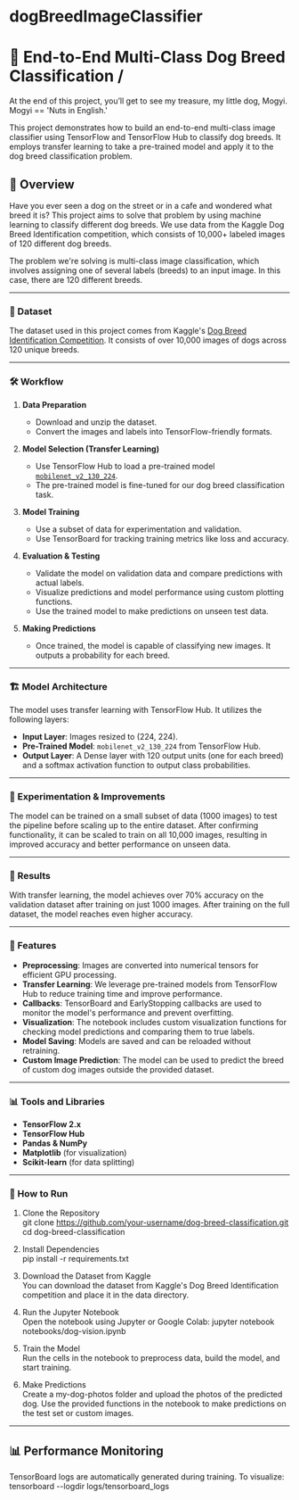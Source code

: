 # dogBreedImageClassifier

# 🐶 End-to-End Multi-Class Dog Breed Classification / 

At the end of this project, you’ll get to see my treasure, my little dog, Mogyi. Mogyi == 'Nuts in English.'

This project demonstrates how to build an end-to-end multi-class image classifier using TensorFlow and TensorFlow Hub to classify dog breeds. It employs transfer learning to take a pre-trained model and apply it to the dog breed classification problem.

## 📖 Overview

Have you ever seen a dog on the street or in a cafe and wondered what breed it is? This project aims to solve that problem by using machine learning to classify different dog breeds. We use data from the Kaggle Dog Breed Identification competition, which consists of 10,000+ labeled images of 120 different dog breeds.

The problem we're solving is multi-class image classification, which involves assigning one of several labels (breeds) to an input image. In this case, there are 120 different breeds. 

---

### 📂 Dataset
The dataset used in this project comes from Kaggle's [Dog Breed Identification Competition](https://www.kaggle.com/competitions/dog-breed-identification/data). It consists of over 10,000 images of dogs across 120 unique breeds.

---

### 🛠 Workflow

1. **Data Preparation**
   - Download and unzip the dataset.
   - Convert the images and labels into TensorFlow-friendly formats.

2. **Model Selection (Transfer Learning)**
   - Use TensorFlow Hub to load a pre-trained model [`mobilenet_v2_130_224`](https://www.kaggle.com/models/google/mobilenet-v2/tensorFlow2/130-224-classification/1?tfhub-redirect=true).
   - The pre-trained model is fine-tuned for our dog breed classification task.

3. **Model Training**
   - Use a subset of data for experimentation and validation.
   - Use TensorBoard for tracking training metrics like loss and accuracy.

4. **Evaluation & Testing**
   - Validate the model on validation data and compare predictions with actual labels.
   - Visualize predictions and model performance using custom plotting functions.
   - Use the trained model to make predictions on unseen test data.

5. **Making Predictions**
   - Once trained, the model is capable of classifying new images. It outputs a probability for each breed.

---

### 🏗 Model Architecture

The model uses transfer learning with TensorFlow Hub. It utilizes the following layers:

- **Input Layer**: Images resized to (224, 224).
- **Pre-Trained Model**: `mobilenet_v2_130_224` from TensorFlow Hub.
- **Output Layer**: A Dense layer with 120 output units (one for each breed) and a softmax activation function to output class probabilities.

---

### 🧪 Experimentation & Improvements

The model can be trained on a small subset of data (1000 images) to test the pipeline before scaling up to the entire dataset. After confirming functionality, it can be scaled to train on all 10,000 images, resulting in improved accuracy and better performance on unseen data.

---

### 🚀 Results

With transfer learning, the model achieves over 70% accuracy on the validation dataset after training on just 1000 images. After training on the full dataset, the model reaches even higher accuracy.

---

### 🧠 Features

- **Preprocessing**: Images are converted into numerical tensors for efficient GPU processing.
- **Transfer Learning**: We leverage pre-trained models from TensorFlow Hub to reduce training time and improve performance.
- **Callbacks**: TensorBoard and EarlyStopping callbacks are used to monitor the model's performance and prevent overfitting.
- **Visualization**: The notebook includes custom visualization functions for checking model predictions and comparing them to true labels.
- **Model Saving**: Models are saved and can be reloaded without retraining.
- **Custom Image Prediction**: The model can be used to predict the breed of custom dog images outside the provided dataset.

---

### 📊 Tools and Libraries

- **TensorFlow 2.x**
- **TensorFlow Hub**
- **Pandas & NumPy**
- **Matplotlib** (for visualization)
- **Scikit-learn** (for data splitting)

---

### 🚀 How to Run
1. Clone the Repository   
git clone https://github.com/your-username/dog-breed-classification.git
cd dog-breed-classification

2. Install Dependencies   
pip install -r requirements.txt

3. Download the Dataset from Kaggle   
You can download the dataset from Kaggle's Dog Breed Identification competition and place it in the data directory.

4. Run the Jupyter Notebook   
Open the notebook using Jupyter or Google Colab:
jupyter notebook notebooks/dog-vision.ipynb

6. Train the Model   
Run the cells in the notebook to preprocess data, build the model, and start training.

7. Make Predictions   
Create a my-dog-photos folder and upload the photos of the predicted dog.
Use the provided functions in the notebook to make predictions on the test set or custom images.

---

## 📊 Performance Monitoring
TensorBoard logs are automatically generated during training. To visualize:
tensorboard --logdir logs/tensorboard_logs
